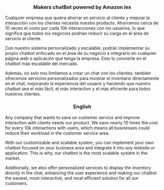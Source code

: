 <!-- PROJECT LOGO -->
<br />
<div align="center">
  <h3 align="center">Makers chatBot powered by Amazon lex</h3>

  <p align="left">
    Cualquier empresa que quiera ahorrar en servicio al cliente y mejorar la interacción con los clientes necesita nuestro producto. Ahorramos cerca de 10 veces el costo por cada 10k interacciones con los usuarios, lo que significa que todos los negocios podrían reducir su carga en el área de servicio al cliente. 
</p>

<p align="left">
    Con nuestro sistema personalizado y escalable, podrán implementar su propio chatbot enfocado en el área de su negocio e integrarlo en cualquier página web o aplicación que tenga la empresa. Esto lo convierte en el chatbot más escalable del mercado.
</p>

<p align="left">
    Además, no solo nos limitamos a crear un chat con los clientes; también ofrecemos servicios personalizados para mostrar el inventario directamente en el chat, mejorando la experiencia del usuario y haciendo que nuestro chatbot sea el más fácil, el más interactivo y el más eficiente para todos nuestros clientes.
</p>

<h3>English</h3>

<p align="left">
    Any company that wants to save on customer service and improve interaction with clients needs our product. We save nearly 10 times the cost for every 10k interactions with users, which means all businesses could reduce their workload in the customer service area. 
</p>

<p align="left">
    With our customizable and scalable system, you can implement your own chatbot focused on your business area and integrate it into any website or application. This is why, our chatbot is the most scalable system in the market.
</p>

<p align="left">
    Additionally, we also offer personalized services to display the inventory directly in the chat, enhancing the user experience and making our chatbot the easiest, most interactive, and most efficient solution for all our customers.
</p>
</div>
